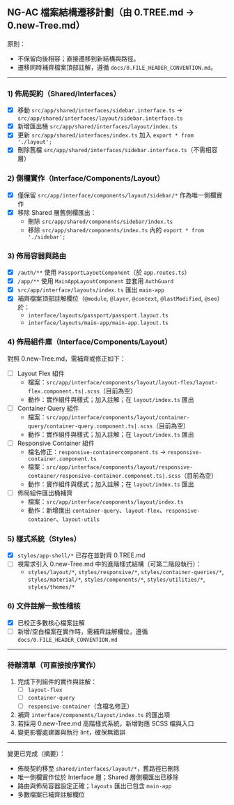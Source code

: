 ## NG-AC 檔案結構遷移計劃（由 0.TREE.md → 0.new-Tree.md）

原則：
- 不保留向後相容；直接遷移到新結構與路徑。
- 遷移同時補齊檔案頂部註解，遵循 `docs/0.FILE_HEADER_CONVENTION.md`。

---

### 1) 佈局契約（Shared/Interfaces）
- [x] 移動 `src/app/shared/interfaces/sidebar.interface.ts` → `src/app/shared/interfaces/layout/sidebar.interface.ts`
- [x] 新增匯出桶 `src/app/shared/interfaces/layout/index.ts`
- [x] 更新 `src/app/shared/interfaces/index.ts` 加入 `export * from './layout';`
- [x] 刪除舊檔 `src/app/shared/interfaces/sidebar.interface.ts`（不需相容層）

### 2) 側欄實作（Interface/Components/Layout）
- [x] 僅保留 `src/app/interface/components/layout/sidebar/*` 作為唯一側欄實作
- [x] 移除 Shared 層舊側欄匯出：
  - 刪除 `src/app/shared/components/sidebar/index.ts`
  - 移除 `src/app/shared/components/index.ts` 內的 `export * from './sidebar';`

### 3) 佈局容器與路由
- [x] `/auth/**` 使用 `PassportLayoutComponent`（於 `app.routes.ts`）
- [x] `/app/**` 使用 `MainAppLayoutComponent` 並套用 `AuthGuard`
- [x] `src/app/interface/layouts/index.ts` 匯出 `main-app`
- [x] 補齊檔案頂部註解欄位（`@module`, `@layer`, `@context`, `@lastModified`, `@see`）於：
  - `interface/layouts/passport/passport.layout.ts`
  - `interface/layouts/main-app/main-app.layout.ts`

### 4) 佈局組件庫（Interface/Components/Layout）
對照 0.new-Tree.md，需補齊或修正如下：
- [ ] Layout Flex 組件
  - 檔案：`src/app/interface/components/layout/layout-flex/layout-flex.component.ts|.scss`（目前為空）
  - 動作：實作組件與樣式；加入註解；在 `layout/index.ts` 匯出
- [ ] Container Query 組件
  - 檔案：`src/app/interface/components/layout/container-query/container-query.component.ts|.scss`（目前為空）
  - 動作：實作組件與樣式；加入註解；在 `layout/index.ts` 匯出
- [ ] Responsive Container 組件
  - 檔名修正：`responsive-containercomponent.ts` → `responsive-container.component.ts`
  - 檔案：`src/app/interface/components/layout/responsive-container/responsive-container.component.ts|.scss`（目前為空）
  - 動作：實作組件與樣式；加入註解；在 `layout/index.ts` 匯出
- [ ] 佈局組件匯出桶補齊
  - 檔案：`src/app/interface/components/layout/index.ts`
  - 動作：新增匯出 `container-query`、`layout-flex`、`responsive-container`、`layout-utils`

### 5) 樣式系統（Styles）
- [x] `styles/app-shell/*` 已存在並對齊 0.TREE.md
- [ ] 視需求引入 0.new-Tree.md 中的進階樣式結構（可第二階段執行）：
  - `styles/layout/*`, `styles/responsive/*`, `styles/container-queries/*`, `styles/material/*`, `styles/components/*`, `styles/utilities/*`, `styles/themes/*`

### 6) 文件註解一致性稽核
- [x] 已校正多數核心檔案註解
- [ ] 新增/空白檔案在實作時，需補齊註解欄位，遵循 `docs/0.FILE_HEADER_CONVENTION.md`

---

### 待辦清單（可直接按序實作）
1. 完成下列組件的實作與註解：
   - [ ] `layout-flex`
   - [ ] `container-query`
   - [ ] `responsive-container`（含檔名修正）
2. 補齊 `interface/components/layout/index.ts` 的匯出項
3. 若採用 0.new-Tree.md 高階樣式系統，新增對應 SCSS 檔與入口
4. 變更影響處建置與執行 lint，確保無錯誤

---

變更已完成（摘要）：
- 佈局契約移至 `shared/interfaces/layout/*`，舊路徑已刪除
- 唯一側欄實作位於 Interface 層；Shared 層側欄匯出已移除
- 路由與佈局容器設定正確；`layouts` 匯出已包含 `main-app`
- 多數檔案已補齊註解欄位


